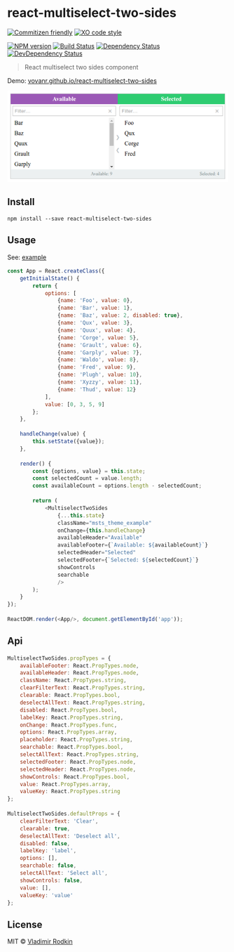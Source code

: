 # react-multiselect-two-sides

[![Commitizen friendly][commitizen-image]][commitizen-url]
[![XO code style][codestyle-image]][codestyle-url]

[![NPM version][npm-image]][npm-url]
[![Build Status][travis-image]][travis-url]
[![Dependency Status][depstat-image]][depstat-url]
[![DevDependency Status][depstat-dev-image]][depstat-dev-url]

> React multiselect two sides component

Demo: [vovanr.github.io/react-multiselect-two-sides][demo]

![](preview.png)

## Install

```
npm install --save react-multiselect-two-sides
```

## Usage
See: [example](example/app.jsx)

```js
const App = React.createClass({
    getInitialState() {
        return {
            options: [
                {name: 'Foo', value: 0},
                {name: 'Bar', value: 1},
                {name: 'Baz', value: 2, disabled: true},
                {name: 'Qux', value: 3},
                {name: 'Quux', value: 4},
                {name: 'Corge', value: 5},
                {name: 'Grault', value: 6},
                {name: 'Garply', value: 7},
                {name: 'Waldo', value: 8},
                {name: 'Fred', value: 9},
                {name: 'Plugh', value: 10},
                {name: 'Xyzzy', value: 11},
                {name: 'Thud', value: 12}
            ],
            value: [0, 3, 5, 9]
        };
    },

    handleChange(value) {
        this.setState({value});
    },

    render() {
        const {options, value} = this.state;
        const selectedCount = value.length;
        const availableCount = options.length - selectedCount;

        return (
            <MultiselectTwoSides
                {...this.state}
                className="msts_theme_example"
                onChange={this.handleChange}
                availableHeader="Available"
                availableFooter={`Available: ${availableCount}`}
                selectedHeader="Selected"
                selectedFooter={`Selected: ${selectedCount}`}
                showControls
                searchable
                />
        );
    }
});

ReactDOM.render(<App/>, document.getElementById('app'));
```

## Api

```js
MultiselectTwoSides.propTypes = {
    availableFooter: React.PropTypes.node,
    availableHeader: React.PropTypes.node,
    className: React.PropTypes.string,
    clearFilterText: React.PropTypes.string,
    clearable: React.PropTypes.bool,
    deselectAllText: React.PropTypes.string,
    disabled: React.PropTypes.bool,
    labelKey: React.PropTypes.string,
    onChange: React.PropTypes.func,
    options: React.PropTypes.array,
    placeholder: React.PropTypes.string,
    searchable: React.PropTypes.bool,
    selectAllText: React.PropTypes.string,
    selectedFooter: React.PropTypes.node,
    selectedHeader: React.PropTypes.node,
    showControls: React.PropTypes.bool,
    value: React.PropTypes.array,
    valueKey: React.PropTypes.string
};

MultiselectTwoSides.defaultProps = {
    clearFilterText: 'Clear',
    clearable: true,
    deselectAllText: 'Deselect all',
    disabled: false,
    labelKey: 'label',
    options: [],
    searchable: false,
    selectAllText: 'Select all',
    showControls: false,
    value: [],
    valueKey: 'value'
};
```

## License
MIT © [Vladimir Rodkin](https://github.com/VovanR)

[demo]: http://vovanr.github.io/react-multiselect-two-sides

[commitizen-url]: http://commitizen.github.io/cz-cli/
[commitizen-image]: https://img.shields.io/badge/commitizen-friendly-brightgreen.svg?style=flat-square

[codestyle-url]: https://github.com/sindresorhus/xo
[codestyle-image]: https://img.shields.io/badge/code_style-XO-5ed9c7.svg?style=flat-square

[npm-url]: https://npmjs.org/package/react-multiselect-two-sides
[npm-image]: https://img.shields.io/npm/v/react-multiselect-two-sides.svg?style=flat-square

[travis-url]: https://travis-ci.org/VovanR/react-multiselect-two-sides
[travis-image]: https://img.shields.io/travis/VovanR/react-multiselect-two-sides.svg?style=flat-square

[depstat-url]: https://david-dm.org/VovanR/react-multiselect-two-sides
[depstat-image]: https://david-dm.org/VovanR/react-multiselect-two-sides.svg?style=flat-square

[depstat-dev-url]: https://david-dm.org/VovanR/react-multiselect-two-sides
[depstat-dev-image]: https://david-dm.org/VovanR/react-multiselect-two-sides/dev-status.svg?style=flat-square
